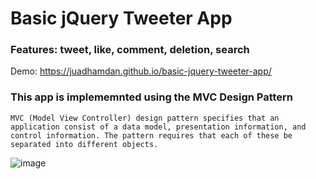 ﻿# Basic jQuery Tweeter App

### Features: tweet, like, comment, deletion, search

Demo: https://juadhamdan.github.io/basic-jquery-tweeter-app/


### This app is implememnted using the MVC Design Pattern
```
MVC (Model View Controller) design pattern specifies that an application consist of a data model, presentation information, and control information. The pattern requires that each of these be separated into different objects.
```


![image](https://user-images.githubusercontent.com/64545813/218392284-3475cb98-7ea7-45fc-9a1c-55cda2202176.png)
